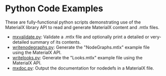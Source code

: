 # Python Code Examples

These are fully-functional python scripts demonstrating use of the MaterialX library API
to read and generate MaterialX content and .mtlx files.

- [mxvalidate.py](mxvalidate.py): Validate a .mtlx file and optionally print a detailed or very-detailed summary of its contents.
- [writenodegraphs.py](writenodegraphs.py): Generate the "NodeGraphs.mtlx" example file using the MaterialX API.
- [writelooks.py](writelooks.py): Generate the "Looks.mtlx" example file using the MaterialX API.
- [mxdoc.py](mxdoc.py): Output the documentation for nodedefs in a MaterialX file.

